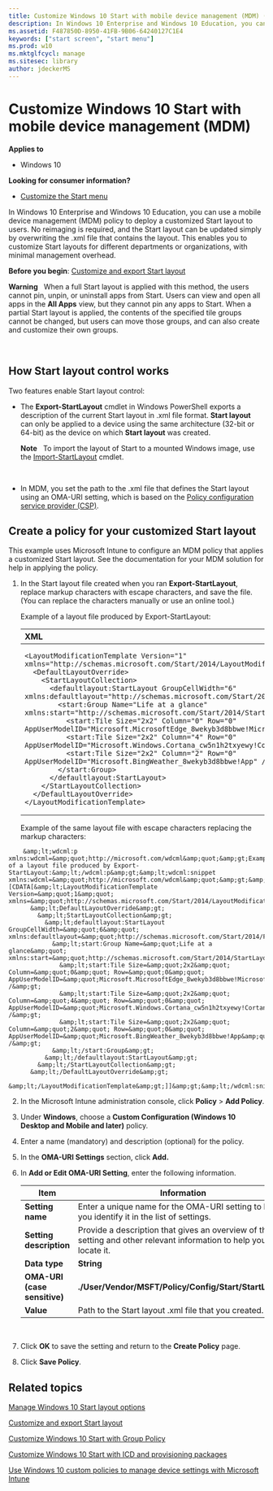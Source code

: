 ```yaml
---
title: Customize Windows 10 Start with mobile device management (MDM) (Windows 10)
description: In Windows 10 Enterprise and Windows 10 Education, you can use a mobile device management (MDM) policy to deploy a customized Start layout to users.
ms.assetid: F487850D-8950-41FB-9B06-64240127C1E4
keywords: ["start screen", "start menu"]
ms.prod: w10
ms.mktglfcycl: manage
ms.sitesec: library
author: jdeckerMS
---
```


# Customize Windows 10 Start with mobile device management (MDM)


**Applies to**

-   Windows 10

**Looking for consumer information?**

-   [Customize the Start menu](http://go.microsoft.com/fwlink/p/?LinkId=623630)

In Windows 10 Enterprise and Windows 10 Education, you can use a mobile device management (MDM) policy to deploy a customized Start layout to users. No reimaging is required, and the Start layout can be updated simply by overwriting the .xml file that contains the layout. This enables you to customize Start layouts for different departments or organizations, with minimal management overhead.

**Before you begin**: [Customize and export Start layout](customize-and-export-start-layout.md)

**Warning**  
When a full Start layout is applied with this method, the users cannot pin, unpin, or uninstall apps from Start. Users can view and open all apps in the **All Apps** view, but they cannot pin any apps to Start. When a partial Start layout is applied, the contents of the specified tile groups cannot be changed, but users can move those groups, and can also create and customize their own groups.

 

## <a href="" id="bkmk-howstartscreencontrolworks"></a>How Start layout control works


Two features enable Start layout control:

-   The **Export-StartLayout** cmdlet in Windows PowerShell exports a description of the current Start layout in .xml file format. **Start layout** can only be applied to a device using the same architecture (32-bit or 64-bit) as the device on which **Start layout** was created.

    **Note**  
    To import the layout of Start to a mounted Windows image, use the [Import-StartLayout](http://go.microsoft.com/fwlink/p/?LinkId=623707) cmdlet.

     

-   In MDM, you set the path to the .xml file that defines the Start layout using an OMA-URI setting, which is based on the [Policy configuration service provider (CSP)](http://go.microsoft.com/fwlink/p/?LinkID=623244).

## <a href="" id="bkmk-domaingpodeployment"></a>Create a policy for your customized Start layout


This example uses Microsoft Intune to configure an MDM policy that applies a customized Start layout. See the documentation for your MDM solution for help in applying the policy.

1.  In the Start layout file created when you ran **Export-StartLayout**, replace markup characters with escape characters, and save the file. (You can replace the characters manually or use an online tool.)

    Example of a layout file produced by Export-StartLayout:

    <span codelanguage="XML"></span>
    <table>
    <colgroup>
    <col width="100%" />
    </colgroup>
    <thead>
    <tr class="header">
    <th align="left">XML</th>
    </tr>
    </thead>
    <tbody>
    <tr class="odd">
    <td align="left"><pre><code>&lt;LayoutModificationTemplate Version=&quot;1&quot; xmlns=&quot;http://schemas.microsoft.com/Start/2014/LayoutModification&quot;&gt;
      &lt;DefaultLayoutOverride&gt;
        &lt;StartLayoutCollection&gt;
          &lt;defaultlayout:StartLayout GroupCellWidth=&quot;6&quot; xmlns:defaultlayout=&quot;http://schemas.microsoft.com/Start/2014/FullDefaultLayout&quot;&gt;
            &lt;start:Group Name=&quot;Life at a glance&quot; xmlns:start=&quot;http://schemas.microsoft.com/Start/2014/StartLayout&quot;&gt;
              &lt;start:Tile Size=&quot;2x2&quot; Column=&quot;0&quot; Row=&quot;0&quot; AppUserModelID=&quot;Microsoft.MicrosoftEdge_8wekyb3d8bbwe!MicrosoftEdge&quot; /&gt;
              &lt;start:Tile Size=&quot;2x2&quot; Column=&quot;4&quot; Row=&quot;0&quot; AppUserModelID=&quot;Microsoft.Windows.Cortana_cw5n1h2txyewy!CortanaUI&quot; /&gt;
              &lt;start:Tile Size=&quot;2x2&quot; Column=&quot;2&quot; Row=&quot;0&quot; AppUserModelID=&quot;Microsoft.BingWeather_8wekyb3d8bbwe!App&quot; /&gt;
            &lt;/start:Group&gt;        
          &lt;/defaultlayout:StartLayout&gt;
        &lt;/StartLayoutCollection&gt;
      &lt;/DefaultLayoutOverride&gt;
    &lt;/LayoutModificationTemplate&gt;</code></pre></td>
    </tr>
    </tbody>
    </table>

    Example of the same layout file with escape characters replacing the markup characters:

```
    &amp;lt;wdcml:p xmlns:wdcml=&amp;quot;http://microsoft.com/wdcml&amp;quot;&amp;gt;Example of a layout file produced by Export-StartLayout:&amp;lt;/wdcml:p&amp;gt;&amp;lt;wdcml:snippet xmlns:wdcml=&amp;quot;http://microsoft.com/wdcml&amp;quot;&amp;gt;&amp;lt;![CDATA[&amp;lt;LayoutModificationTemplate Version=&amp;quot;1&amp;quot; xmlns=&amp;quot;http://schemas.microsoft.com/Start/2014/LayoutModification&amp;quot;&amp;gt;
      &amp;lt;DefaultLayoutOverride&amp;gt;
        &amp;lt;StartLayoutCollection&amp;gt;
          &amp;lt;defaultlayout:StartLayout GroupCellWidth=&amp;quot;6&amp;quot; xmlns:defaultlayout=&amp;quot;http://schemas.microsoft.com/Start/2014/FullDefaultLayout&amp;quot;&amp;gt;
            &amp;lt;start:Group Name=&amp;quot;Life at a glance&amp;quot; xmlns:start=&amp;quot;http://schemas.microsoft.com/Start/2014/StartLayout&amp;quot;&amp;gt;
              &amp;lt;start:Tile Size=&amp;quot;2x2&amp;quot; Column=&amp;quot;0&amp;quot; Row=&amp;quot;0&amp;quot; AppUserModelID=&amp;quot;Microsoft.MicrosoftEdge_8wekyb3d8bbwe!MicrosoftEdge&amp;quot; /&amp;gt;
              &amp;lt;start:Tile Size=&amp;quot;2x2&amp;quot; Column=&amp;quot;4&amp;quot; Row=&amp;quot;0&amp;quot; AppUserModelID=&amp;quot;Microsoft.Windows.Cortana_cw5n1h2txyewy!CortanaUI&amp;quot; /&amp;gt;
              &amp;lt;start:Tile Size=&amp;quot;2x2&amp;quot; Column=&amp;quot;2&amp;quot; Row=&amp;quot;0&amp;quot; AppUserModelID=&amp;quot;Microsoft.BingWeather_8wekyb3d8bbwe!App&amp;quot; /&amp;gt;
            &amp;lt;/start:Group&amp;gt;        
          &amp;lt;/defaultlayout:StartLayout&amp;gt;
        &amp;lt;/StartLayoutCollection&amp;gt;
      &amp;lt;/DefaultLayoutOverride&amp;gt;
    &amp;lt;/LayoutModificationTemplate&amp;gt;]]&amp;gt;&amp;lt;/wdcml:snippet&amp;gt;
```

2.  In the Microsoft Intune administration console, click **Policy** &gt; **Add Policy**.

3.  Under **Windows**, choose a **Custom Configuration (Windows 10 Desktop and Mobile and later)** policy.

4.  Enter a name (mandatory) and description (optional) for the policy.

5.  In the **OMA-URI Settings** section, click **Add.**

6.  In **Add or Edit OMA-URI Setting**, enter the following information.

    | Item  | Information |
    |----|----|
    | **Setting name**             | Enter a unique name for the OMA-URI setting to help you identify it in the list of settings.                      |
    | **Setting description**      | Provide a description that gives an overview of the setting and other relevant information to help you locate it. |
    | **Data type**                | **String**                                                                                                        |
    | **OMA-URI (case sensitive)** | **./User/Vendor/MSFT/Policy/Config/Start/StartLayout**                                                            |
    | **Value**                    | Path to the Start layout .xml file that you created.                                                              |

     

7.  Click **OK** to save the setting and return to the **Create Policy** page.

8.  Click **Save Policy**.

## Related topics


[Manage Windows 10 Start layout options](windows-10-start-layout-options-and-policies.md)

[Customize and export Start layout](customize-and-export-start-layout.md)

[Customize Windows 10 Start with Group Policy](customize-windows-10-start-screens-by-using-group-policy.md)

[Customize Windows 10 Start with ICD and provisioning packages](customize-windows-10-start-screens-by-using-provisioning-packages-and-icd.md)

[Use Windows 10 custom policies to manage device settings with Microsoft Intune](http://go.microsoft.com/fwlink/p/?LinkID=616316)

 

 





